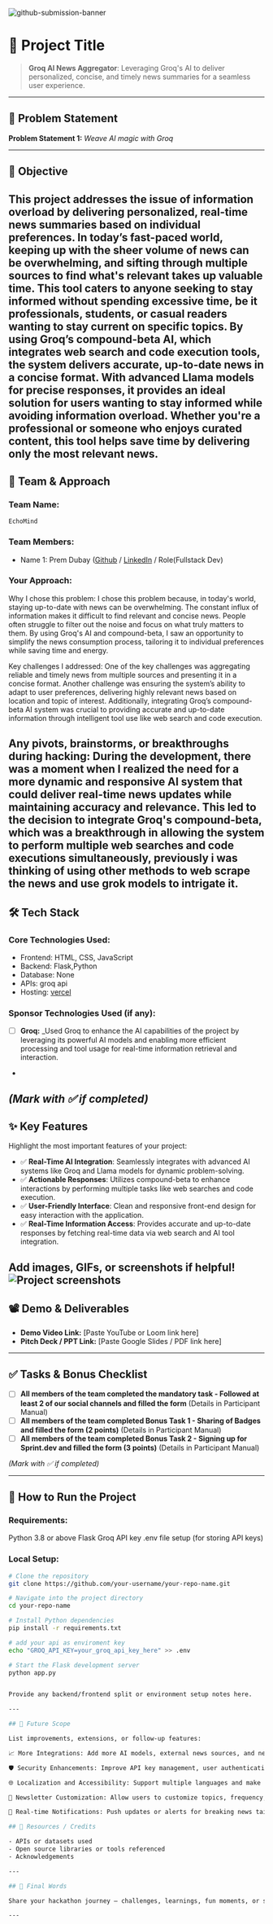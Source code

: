 ![github-submission-banner](https://github.com/user-attachments/assets/a1493b84-e4e2-456e-a791-ce35ee2bcf2f)

# 🚀 Project Title

> **Groq AI News Aggregator**: Leveraging Groq's AI to deliver personalized, concise, and timely news summaries for a seamless user experience.

---

## 📌 Problem Statement
**Problem Statement 1:**  *Weave AI magic with Groq*

---

## 🎯 Objective

This project addresses the issue of information overload by delivering personalized, real-time news summaries based on individual preferences. In today’s fast-paced world, keeping up with the sheer volume of news can be overwhelming, and sifting through multiple sources to find what's relevant takes up valuable time. This tool caters to anyone seeking to stay informed without spending excessive time, be it professionals, students, or casual readers wanting to stay current on specific topics.
By using Groq’s compound-beta AI, which integrates web search and code execution tools, the system delivers accurate, up-to-date news in a concise format. With advanced Llama models for precise responses, it provides an ideal solution for users wanting to stay informed while avoiding information overload. Whether you're a professional or someone who enjoys curated content, this tool helps save time by delivering only the most relevant news.
---

## 🧠 Team & Approach

### Team Name:  
`EchoMind`

### Team Members:  
- Name 1: Prem Dubay ([Github](https://github.com/MasterPrem001) / [LinkedIn](https://www.linkedin.com/in/prem-dubay-master) / Role(Fullstack Dev) 

### Your Approach:  
Why I chose this problem:
I chose this problem because, in today's world, staying up-to-date with news can be overwhelming. The constant influx of information makes it difficult to find relevant and concise news. People often struggle to filter out the noise and focus on what truly matters to them. By using Groq's AI and compound-beta, I saw an opportunity to simplify the news consumption process, tailoring it to individual preferences while saving time and energy.

Key challenges I addressed:
One of the key challenges was aggregating reliable and timely news from multiple sources and presenting it in a concise format. Another challenge was ensuring the system’s ability to adapt to user preferences, delivering highly relevant news based on location and topic of interest. Additionally, integrating Groq’s compound-beta AI system was crucial to providing accurate and up-to-date information through intelligent tool use like web search and code execution.

Any pivots, brainstorms, or breakthroughs during hacking:
During the development, there was a moment when I realized the need for a more dynamic and responsive AI system that could deliver real-time news updates while maintaining accuracy and relevance. This led to the decision to integrate Groq's compound-beta, which was a breakthrough in allowing the system to perform multiple web searches and code executions simultaneously, previously i was thinking of using other methods to web scrape the news and use grok models to intrigate it.
---

## 🛠️ Tech Stack

### Core Technologies Used:
- Frontend:  HTML, CSS, JavaScript
- Backend:  Flask,Python
- Database: None
- APIs: groq api
- Hosting: [vercel](https://hackhazards25-repository.vercel.app)

### Sponsor Technologies Used (if any):
- [ ] **Groq:** _Used Groq to enhance the AI capabilities of the project by leveraging its powerful AI models and enabling more efficient processing and tool usage for real-time information retrieval and interaction.
-
*(Mark with ✅ if completed)*
---

## ✨ Key Features

Highlight the most important features of your project:

- ✅ **Real-Time AI Integration**: Seamlessly integrates with advanced AI systems like Groq and Llama models for dynamic problem-solving.
- ✅ **Actionable Responses**: Utilizes compound-beta to enhance interactions by performing multiple tasks like web searches and code execution.
- ✅ **User-Friendly Interface**: Clean and responsive front-end design for easy interaction with the application.
- ✅ **Real-Time Information Access**: Provides accurate and up-to-date responses by fetching real-time data via web search and AI tool integration.

Add images, GIFs, or screenshots if helpful!
![Project screenshots](https://github.com/MasterPrem001/hackhazards25-repository/blob/main/assets/Screenshot%202025-04-27%20140544.png)
---

## 📽️ Demo & Deliverables

- **Demo Video Link:** [Paste YouTube or Loom link here]  
- **Pitch Deck / PPT Link:** [Paste Google Slides / PDF link here]  

---

## ✅ Tasks & Bonus Checklist

- [ ] **All members of the team completed the mandatory task - Followed at least 2 of our social channels and filled the form** (Details in Participant Manual)  
- [ ] **All members of the team completed Bonus Task 1 - Sharing of Badges and filled the form (2 points)**  (Details in Participant Manual)
- [ ] **All members of the team completed Bonus Task 2 - Signing up for Sprint.dev and filled the form (3 points)**  (Details in Participant Manual)

*(Mark with ✅ if completed)*

---

## 🧪 How to Run the Project

### Requirements:
Python 3.8 or above
Flask
Groq API key
.env file setup (for storing API keys)
### Local Setup:
```bash
# Clone the repository
git clone https://github.com/your-username/your-repo-name.git

# Navigate into the project directory
cd your-repo-name

# Install Python dependencies
pip install -r requirements.txt

# add your api as enviroment key
echo "GROQ_API_KEY=your_groq_api_key_here" >> .env

# Start the Flask development server
python app.py


Provide any backend/frontend split or environment setup notes here.

---

## 🧬 Future Scope

List improvements, extensions, or follow-up features:

📈 More Integrations: Add more AI models, external news sources, and new delivery methods like WhatsApp or Telegram.

🛡️ Security Enhancements: Improve API key management, user authentication, and rate limiting.

🌐 Localization and Accessibility: Support multiple languages and make the platform more accessible for global users.

📰 Newsletter Customization: Allow users to customize topics, frequency, and format of their newsletters.

🔔 Real-time Notifications: Push updates or alerts for breaking news tailored to user preferences.

## 📎 Resources / Credits

- APIs or datasets used  
- Open source libraries or tools referenced  
- Acknowledgements  

---

## 🏁 Final Words

Share your hackathon journey — challenges, learnings, fun moments, or shout-outs!

---
